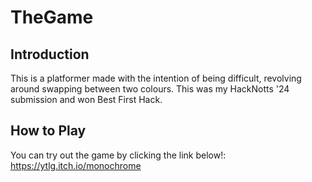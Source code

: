 # TheGame


## Introduction

This is a platformer made with the intention of being difficult, revolving around swapping between two colours.
This was my HackNotts '24 submission and won Best First Hack.

## How to Play

You can try out the game by clicking the link below!:
https://ytlg.itch.io/monochrome
